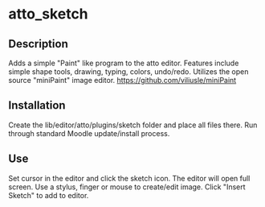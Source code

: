 # atto_sketch

## Description
Adds a simple "Paint" like program to the atto editor.  Features include simple shape tools, drawing, typing, colors, undo/redo.
Utilizes the open source "miniPaint" image editor.  https://github.com/viliusle/miniPaint

## Installation
Create the lib/editor/atto/plugins/sketch folder and place all files there.
Run through standard Moodle update/install process.

## Use
Set cursor in the editor and click the sketch icon.  The editor will open full screen.  Use a stylus, finger or mouse to create/edit image.
Click "Insert Sketch" to add to editor.
